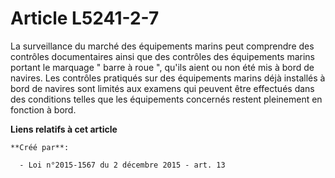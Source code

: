 # Article L5241-2-7

La surveillance du marché des équipements marins peut comprendre des contrôles documentaires ainsi que des contrôles des
équipements marins portant le marquage " barre à roue ", qu'ils aient ou non été mis à bord de navires. Les contrôles
pratiqués sur des équipements marins déjà installés à bord de navires sont limités aux examens qui peuvent être effectués
dans des conditions telles que les équipements concernés restent pleinement en fonction à bord.

**Liens relatifs à cet article**

	**Créé par**:

	  - Loi n°2015-1567 du 2 décembre 2015 - art. 13

